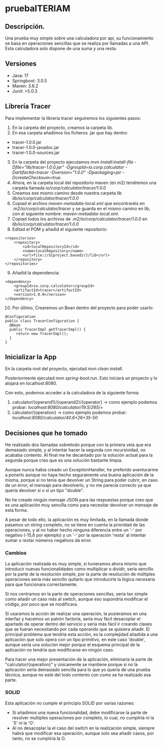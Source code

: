 # pruebaITERIAM

## Descripción.

Una prueba muy simple sobre una calculadora por api, su funcionamiento se basa en operaciones sencillas que se realiza por llamadas a una API. Esta calculadora solo dispone de una suma y una resta.

## Versiones

- Java: 17
- Springboot: 3.0.5
- Maven: 3.6.2
- Junit: >5.0.3

## Librería Tracer

Para implementar la librería tracer seguiremos los siguientes pasos:
1. En la carpeta del proyecto, creamos la carpeta lib.
2. En esa carpeta añadimos los ficheros .jar que hay dentro:
- tracer-1.0.0.jar
- tracer-1.0.0-javadoc.jar
- tracer-1.0.0-sources.jar
3. En la carpeta del proyecto ejecutamos *mvn install:install-file -Dfile="lib/tracer-1.0.0.jar" -DgroupId=io.corp.calculator -DartifactId=tracer -Dversion="1.0.0" -Dpackaging=jar -DcreateChecksum=true*.
4. Ahora, en la carpeta local del repositorio maven (en m2) tendremos una carpeta llamada *io/corp/calculator/tracer/1.0.0*
5. Creamos ese mismo camino desde nuestra carpeta lib *lib/io/corp/calculator/tracer/1.0.0*
6. Copiad el archivo *maven-metadata-local.xml* que encontraréis en *.m2/io/corp/calculator/tracer* y se guarda en el mismo camino en lib, con el siguiente nombre: *maven-metadata-local.xml*.
7. Copiad todos los archivos de *.m2/io/corp/calculator/tracer/1.0.0* en *lib/io/corp/calculator/tracer/1.0.0*
8. Editad el POM y añadid el siguiente repositorio:
```
<repositories>
    <repository>
        <id>localRepositoryId</id>
        <name>localRepository</name>
        <url>file://${project.basedir}/lib</url>
    </repository>
</repositories>
```
9. Añadid la dependencia:
```
<dependency>
    <groupId>io.corp.calculator</groupId>
    <artifactId>tracer</artifactId>
    <version>1.0.0</version>
</dependency>
```
10. Por último, Crearemos un Bean dentro del proyecto para poder usarlo:
```
@Configuration
public class TracerConfiguration {
  @Bean
  public TracerImpl getTracerImpl() {
     return new TracerImpl();
  }
}
```
## Inicializar la App

En la carpeta root del proyecto, ejecutad *mvn clean install*.

Posteriormente ejecutad *mvn spring-boot:run*.
Esto iniciará un proyecto y lo alojará en localhost:8080.

Con esto, podemos acceder a la calculadora de la siguiente forma:

1. calculator/{operand1}/{operand2}/{operator} -> como ejemplo podemos probar: *localhost:8080/calculator/19.5/265/+*
2. calculator/{operation} -> como ejemplo podemos probar: *localhost:8080/calculator/40.6+26+35-50*

## Decisiones que he tomado

He realizado dos llamadas sobretodo porque con la primera veía que era demasiado simple, y al intentar hacer la segunda con recursividad, no acababa contento. Al final me he decantado por la solución actual para la segunda porque creo que es una solución bastante limpia.

Aunque nunca había creado un ExceptionHandler, he preferido aventurarme a ponerlo aunque no haya hecho seguramente una buena aplicación de la misma, porque si no tenía que devolver un String para poder cubrir, en caso de un error, el mensaje para devolverlo, y no me parecía correcto ya que quería devolver si o sí un tipo "double".

No he creado ningún mensaje JSON para las respuestas porque creo que es una aplicación muy sencilla como para necesitar devolver un mensaje de esta forma.

A pesar de todo ello, la aplicación es muy limitada, en la llamada donde pasamos un string completo, no se tiene en cuenta la prioridad de las operaciones, y al no haber hecho ninguna diferencia entre un '-' por negativo (-15,6 por ejemplo) y un '-' por la operación 'resta' al intentar sumar o restar números negativos da error.

### Cambios

La aplicación realizada es muy simple, si tuvieramos ahora mismo que introducir nuevas funcionalidades como multiplicar o dividir, sería sencillo por la parte de la resolución simple, por la parte de resolución de múltiples operaciones sería más sencillo quitarlo que introducirle la lógica necesaria para que funcionara correctamente.

Si nos centramos en la parte de operaciones sencillas, sería tan simple como añadir un caso más al switch, aunque eso supondría modificar el código, por poco que se modificara.

Si usaramos la acción de realizar una operación, la pusieramos en una interfaz y hacemos un patrón factoría, sería muy fácil desacoplar el apartado de operar dentro del servicio y sería más fácil ir creando clases que se fueran necesitando por cada operando que se quisiera añadir. El principal problema que tendría esta acción, es la complejidad añadida a una aplicación que solo opera con un tipo primitivo, en este caso 'double', aunque sería una solución mejor porque el esquema principal de la aplicación no tendría que modificarse en ningún caso.

Para hacer una mejor presentación de la aplicación, eliminaría la parte de "calculator/{operation}" y únicamente se mantiene porque si no la aplicación sería demasiado sencilla para lo que yo quería de una prueba técnica, aunque no esté del todo contento con como se ha realizado esa parte.

### SOLID

Esta aplicación no cumple el principio SOLID por varias razones:

- Si añadimos una nueva funcionalidad, debe modificarse la parte de resolver multiples operaciones por completo, lo cual, no cumpliría ni la 'S' ni la 'O'.
- Al no desacoplar la el caso del switch en la realización simple, siempre habrá que modificar esa operación, aunque solo sea añadir casos, por tanto, no se cumpliría la O.